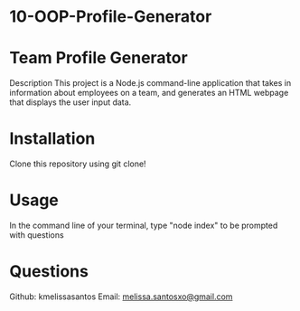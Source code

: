 # 10-OOP-Profile-Generator

# Team Profile Generator
Description
This project is a Node.js command-line application that takes in information about employees on a team, and generates an HTML webpage that displays the user input data.

# Installation
Clone this repository using git clone!

# Usage
In the command line of your terminal, type "node index" to be prompted with questions

# Questions
Github: kmelissasantos Email: melissa.santosxo@gmail.com
